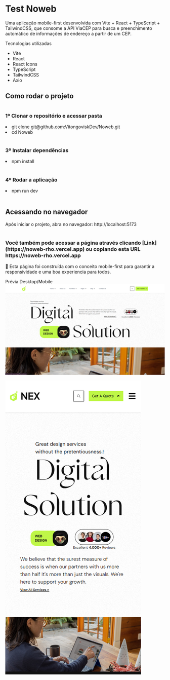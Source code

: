 <h1>Test Noweb</h1>

Uma aplicação mobile-first desenvolvida com Vite + React + TypeScript + TailwindCSS, que consome a API ViaCEP para busca e preenchimento automático de informações de endereço a partir de um CEP.

Tecnologias utilizadas
<ul>
  <li>Vite</li>
  <li>React</li>
  <li>React Icons</li>
  <li>TypeScript</li>
  <li>TailwindCSS</li>
  <li>Axio</li>
</ul>

<h2>Como rodar o projeto</h2>


# <h3>1️º Clonar o repositório e acessar pasta</h3>
<li>git clone git@github.com:VitongoviskDev/Noweb.git</li>
<li>cd Noweb</li>


# <h3>3️º Instalar dependências</h3>
<li>npm install</li>

# <h3>4️º Rodar a aplicação</h3>
<li>npm run dev</li>

<br/>
<h2>Acessando no navegador</h2>
Após iniciar o projeto, abra no navegador: http://localhost:5173

<br/>
<br/>
<h3>Você também pode acessar a página através clicando [Link](https://noweb-rho.vercel.app) ou copiando esta URL https://noweb-rho.vercel.app</h3>

📱 Esta página foi construída com o conceito mobile-first para garantir a responsividade e uma boa experiencia para todos.

Prévia Desktop/Mobile
![Preview Desktop](public/preview.png )

![Preview Mobile](public/previewMobile.png )
